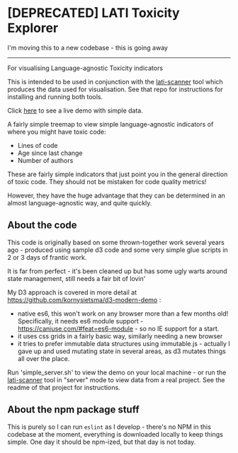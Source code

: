 # [DEPRECATED] LATI Toxicity Explorer

I'm moving this to a new codebase - this is going away

---


For visualising Language-agnostic Toxicity indicators

This is intended to be used in conjunction with the [lati-scanner](http://github.com/kornysietsma/lati-scanner) tool 
which produces the data used for visualisation.  See that repo for instructions for installing and running both tools.

Click [here](https://kornysietsma.github.io/lati-explorer/) to see a live demo with simple data.

A fairly simple treemap to view simple language-agnostic indicators of where you might have toxic code:

- Lines of code
- Age since last change
- Number of authors

These are fairly simple indicators that just point you in the general direction
of toxic code.  They should not be mistaken for code quality metrics!

However, they have the huge advantage that they can be determined in an almost
language-agnostic way, and quite quickly.

## About the code

This code is originally based on some thrown-together work several years ago - produced using sample
d3 code and some very simple glue scripts in 2 or 3 days of frantic work.

It is far from perfect - it's been cleaned up but has some ugly warts around
state management, still needs a fair bit of lovin'

My D3 approach is covered in more detail at https://github.com/kornysietsma/d3-modern-demo :

- native es6, this won't work on any browser more than a few months old!
Specifically, it needs es6 module support - https://caniuse.com/#feat=es6-module - so no IE support for a start.
- it uses css grids in a fairly basic way, similarly needing a new browser
- it tries to prefer immutable data structures using immutable.js - actually I gave up
and used mutating state in several areas, as d3 mutates things all over the place.

Run 'simple_server.sh' to view the demo on your local machine - or run the [lati-scanner](http://github.com/kornysietsma/lati-scanner) tool in "server" mode to view data from a real project.  See the readme of that project for instructions.

## About the npm package stuff

This is purely so I can run `eslint` as I develop - there's no NPM in this codebase at the moment, everything is downloaded locally to keep things simple.  One day it should be npm-ized, but that day is not today.
